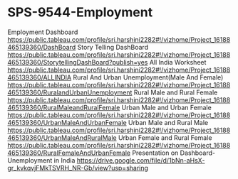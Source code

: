 # SPS-9544-Employment
Employment
Dashboard 
https://public.tableau.com/profile/sri.harshini2282#!/vizhome/Project_16188465139360/DashBoard
Story Telling DashBoard 
https://public.tableau.com/profile/sri.harshini2282#!/vizhome/Project_16188465139360/StorytellingDashBoard?publish=yes
All India Worksheet 
https://public.tableau.com/profile/sri.harshini2282#!/vizhome/Project_16188465139360/ALLINDIA
Rural And Urban Unemployment(Male And Female) 
https://public.tableau.com/profile/sri.harshini2282#!/vizhome/Project_16188465139360/RuralandUrbanUnemployment
Rural Male and Rural Female 
https://public.tableau.com/profile/sri.harshini2282#!/vizhome/Project_16188465139360/RuralMaleandRuralFemale
Urban Male and Urban Female 
https://public.tableau.com/profile/sri.harshini2282#!/vizhome/Project_16188465139360/UrbanMaleAndUrbanFemale
Urban Male and Rural Male 
https://public.tableau.com/profile/sri.harshini2282#!/vizhome/Project_16188465139360/UrbanMaleAndRuralMale
Urban Female and Rural Female 
https://public.tableau.com/profile/sri.harshini2282#!/vizhome/Project_16188465139360/RuralFemaleAndUrbanFemale 
Presentation on Dashboard-Unemployment in India
https://drive.google.com/file/d/1bNn-aHsX-gr_kvkqvjFMkTSVRH_NR-Gb/view?usp=sharing

